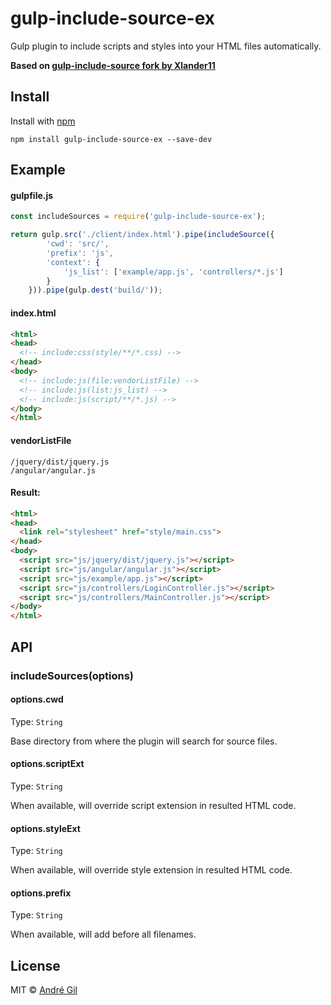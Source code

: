# gulp-include-source-ex

Gulp plugin to include scripts and styles into your HTML files automatically.

**Based on [gulp-include-source fork by Xlander11](https://github.com/Xlander11/gulp-include-source)**



## Install

Install with [npm](https://npmjs.org/package/gulp-ngmin)

```
npm install gulp-include-source-ex --save-dev
```



## Example

#### gulpfile.js

```js
const includeSources = require('gulp-include-source-ex');

return gulp.src('./client/index.html').pipe(includeSource({
		'cwd': 'src/',
		'prefix': 'js',
		'context': {
			'js_list': ['example/app.js', 'controllers/*.js']
		}
	})).pipe(gulp.dest('build/'));
```

#### index.html

```html
<html>
<head>
  <!-- include:css(style/**/*.css) -->
</head>
<body>
  <!-- include:js(file:vendorListFile) -->
  <!-- include:js(list:js_list) -->
  <!-- include:js(script/**/*.js) -->
</body>
</html>
```

#### vendorListFile

```
/jquery/dist/jquery.js
/angular/angular.js
```

#### Result:

```html
<html>
<head>
  <link rel="stylesheet" href="style/main.css">
</head>
<body>
  <script src="js/jquery/dist/jquery.js"></script>
  <script src="js/angular/angular.js"></script>
  <script src="js/example/app.js"></script>
  <script src="js/controllers/LoginController.js"></script>
  <script src="js/controllers/MainController.js"></script>
</body>
</html>
```



## API

### includeSources(options)

#### options.cwd

Type: `String`

Base directory from where the plugin will search for source files.

#### options.scriptExt

Type: `String`

When available, will override script extension in resulted HTML code.

#### options.styleExt

Type: `String`

When available, will override style extension in resulted HTML code.


#### options.prefix

Type: `String`

When available, will add before all filenames.



## License

MIT © [André Gil](http://somepixels.net)

